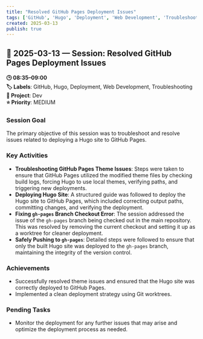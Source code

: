 ```yaml
---
title: "Resolved GitHub Pages Deployment Issues"
tags: ['GitHub', 'Hugo', 'Deployment', 'Web Development', 'Troubleshooting']
created: 2025-03-13
publish: true
---
```


## 📅 2025-03-13 — Session: Resolved GitHub Pages Deployment Issues

**🕒 08:35–09:00**  
**🏷️ Labels**: GitHub, Hugo, Deployment, Web Development, Troubleshooting  
**📂 Project**: Dev  
**⭐ Priority**: MEDIUM  


### Session Goal
The primary objective of this session was to troubleshoot and resolve issues related to deploying a Hugo site to GitHub Pages.

### Key Activities
- **Troubleshooting GitHub Pages Theme Issues**: Steps were taken to ensure that GitHub Pages utilized the modified theme files by checking build logs, forcing Hugo to use local themes, verifying paths, and triggering new deployments.
- **Deploying Hugo Site**: A structured guide was followed to deploy the Hugo site to GitHub Pages, which included correcting output paths, committing changes, and verifying the deployment.
- **Fixing `gh-pages` Branch Checkout Error**: The session addressed the issue of the `gh-pages` branch being checked out in the main repository. This was resolved by removing the current checkout and setting it up as a worktree for cleaner deployment.
- **Safely Pushing to `gh-pages`**: Detailed steps were followed to ensure that only the built Hugo site was deployed to the `gh-pages` branch, maintaining the integrity of the version control.

### Achievements
- Successfully resolved theme issues and ensured that the Hugo site was correctly deployed to GitHub Pages.
- Implemented a clean deployment strategy using Git worktrees.

### Pending Tasks
- Monitor the deployment for any further issues that may arise and optimize the deployment process as needed.
